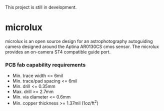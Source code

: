 This project is still in development.

# microlux

microlux is an open source design for an astrophotography autoguiding camera designed around the Aptina AR0130CS cmos sensor. The microlux provides an on-camera ST4 compatible guide port.

### PCB fab capability requirements
* Min. trace width <= 6mil
* Min. trace/pad spacing <= 6mil
* Min. drill <= 0.35mm
* Max. drill >= 2.7mm
* Min. via diameter <= 0.6mm
* Min. copper thickness >= 1.37mil (1oz/ft<sup>2</sup>)

